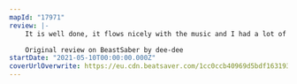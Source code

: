 ```yaml
---
mapId: "17971"
review: |-
    It is well done, it flows nicely with the music and I had a lot of fun playing it. It’s a keeper for me

    Original review on BeastSaber by dee-dee
startDate: "2021-05-10T00:00:00.000Z"
coverUrlOverwrite: https://eu.cdn.beatsaver.com/1cc0ccb40969d5bdf1631930cb3119f4f89c3722.jpg
---
```

